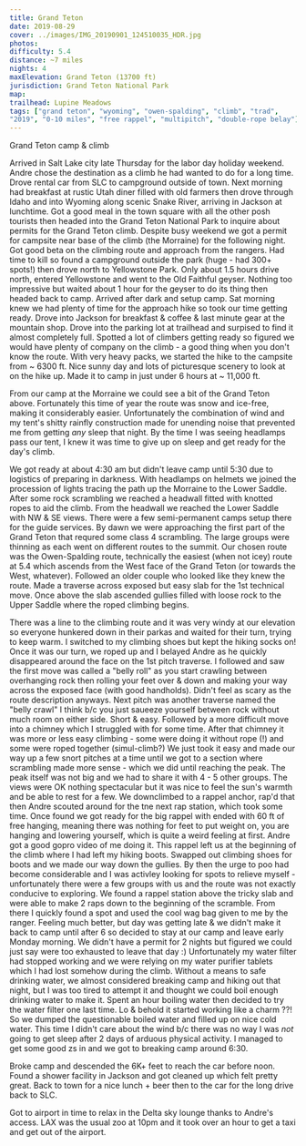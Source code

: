 ```yaml
---
title: Grand Teton
date: 2019-08-29
cover: ../images/IMG_20190901_124510035_HDR.jpg
photos:
difficulty: 5.4
distance: ~7 miles
nights: 4
maxElevation: Grand Teton (13700 ft)
jurisdiction: Grand Teton National Park
map:
trailhead: Lupine Meadows
tags: ["grand teton", "wyoming", "owen-spalding", "climb", "trad",
"2019", "0-10 miles", "free rappel", "multipitch", "double-rope belay"]
---
```


Grand Teton camp & climb

Arrived in Salt Lake city late Thursday for the labor day holiday weekend.
Andre chose the destination as a climb he had wanted to do for a long time.
Drove rental car from SLC to campground outside of town.  Next morning had
breakfast at rustic Utah diner filled with old farmers then drove through Idaho
and into Wyoming along scenic Snake River, arriving in Jackson at lunchtime.
Got a good meal in the town square with all the other posh tourists then headed
into the Grand Teton National Park to inquire about permits for the Grand Teton
climb.  Despite busy weekend we got a permit for campsite near base of the
climb (the Morraine) for the following night.  Got good beta on the
climbing route and approach from the rangers.
Had time to kill so found a campground outside the park (huge - had 300+
spots!) then drove north to Yellowstone Park.  Only about 1.5 hours drive
north, entered Yellowstone and went to the Old Faithful geyser.  Nothing too
impressive but waited about 1 hour for the geyser to do its thing then headed
back to camp.  Arrived after dark and setup camp.
Sat morning knew we had plenty of time for the approach hike so took our time
getting ready.  Drove into Jackson for breakfast & coffee & last minute gear at
the mountain shop.  Drove into the parking lot at trailhead and surpised to
find it almost completely full.  Spotted a lot of climbers getting ready so
figured we would have plenty of company on the climb - a good thing when you
don't know the route.  With very heavy packs, we started the hike to the
campsite from ~ 6300 ft.  Nice sunny day and lots of picturesque scenery to
look at on the hike up. Made it to camp in just under 6 hours at ~ 11,000 ft.

From our camp at the Morraine we could see a bit of the Grand Teton above.
Fortunately this time of year the route was snow and ice-free, making it
considerably easier.  Unfortunately the combination of wind and my tent's
shitty rainfly construction made for unending noise that prevented me from
getting *any* sleep that night.  By the time I was seeing headlamps pass our
tent, I knew it was time to give up on sleep and get ready for the day's climb.

We got ready at about 4:30 am but didn't leave camp until 5:30 due to logistics
of preparing in darkness.  With headlamps on helmets we joined the procession
of lights tracing the path up the Morraine to the Lower Saddle.  After some
rock scrambling we reached a headwall fitted with knotted ropes to aid the
climb.  From the headwall we reached the Lower Saddle with NW & SE views.
There were a few semi-permanent camps setup there for the guide services.  By
dawn we were approaching the first part of the Grand Teton that requred some
class 4 scrambling.  The large groups were thinning as each went on different
routes to the summit.  Our chosen route was the Owen-Spalding route,
technically the easiest (when not icey) route at 5.4 which ascends from the
West face of the Grand Teton (or towards the West, whatever).  Followed an
older couple who looked like they knew the route.  Made a traverse across
exposed but easy slab for the 1st technical move.  Once above the slab ascended
gullies filled with loose rock to the Upper Saddle where the roped climbing
begins.

There was a line to the climbing route and it was very windy at our elevation
so everyone hunkered down in their parkas and waited for their turn, trying to
keep warm.  I switched to my climbing shoes but kept the hiking socks on!  Once
it was our turn, we roped up and I belayed Andre as he quickly disappeared
around the face on the 1st pitch traverse.  I followed and saw the first move
was called a "belly roll" as you start crawling between overhanging rock then
rolling your feet over & down and making your way across the exposed face (with good handholds).  Didn't feel as scary as the route description anyways.  Next pitch was another traverse named the "belly crawl" I think b/c you just saueeze yourself between rock without much room on either side.  Short & easy.  Followed by a more difficult move into a chimney which I struggled with for some time.  After that chimney it was more or less easy climbing - some were doing it without rope (!) and some were roped together (simul-climb?)  We just took it easy and made our way up a few snort pitches at a time until we got to a section where scrambling made more sense - which we did until reaching the peak.  The peak itself was not big and we had to share it with 4 - 5 other groups.  The views were OK nothing spectacular but it was nice to feel the sun's warmth and be able to rest for a few.
We downclimbed to a rappel anchor, rap'd that then Andre scouted around for the
tne next rap station, which took some time.  Once found we got ready for the
big rappel with ended with 60 ft of free hanging, meaning there was nothing for
feet to put weight on, you are hanging and lowering yourself, which is quite
a weird feeling at first.  Andre got a good gopro video of me doing it.  This
rappel left us at the beginning of the climb where I had left my hiking boots.
Swapped out climbing shoes for boots and we made our way down the gullies.  By
then the urge to poo had become considerable and I was activley looking for
spots to relieve myself - unfortunately there were a few groups with us and the
route was not exactly conducive to exploring.  We found a rappel station above
the tricky slab and were able to make 2 raps down to the beginning of the
scramble.  From there I quickly found a spot and used the cool wag bag given to
me by the ranger.  Feeling much better, but day was getting late & we didn't
make it back to camp until after 6 so decided to stay at our camp and leave
early Monday morning.  We didn't have a permit for 2 nights but figured we
could just say were too exhausted to leave that day :)  Unfortunately my water
filter had stopped working and we were relying on my water purifier tablets
which I had lost somehow during the climb.  Without a means to safe drinking
water, we almost considered breaking camp and hiking out that night, but I was
too tired to attempt it and thought we could boil enough drinking water to make
it.  Spent an hour boiling water then decided to try the water filter one last
time.  Lo & behold it started working like a charm ??!  So we dumped the
questionable boiled water and filled up on nice cold water.  This time I didn't
care about the wind b/c there was no way I was *not* going to get sleep after
2 days of arduous physical activity.  I managed to get some good
zs in and we got to breaking camp around 6:30.

Broke camp and descended the 6K+ feet to reach the car before noon.  Found
a shower facility in Jackson and got cleaned up which felt pretty great.  Back
to town for a nice lunch + beer then to the car for the long drive back to SLC.

Got to airport in time to relax in the Delta sky lounge thanks to Andre's
access.  LAX was the usual zoo at 10pm and it took over an hour to get a taxi
and get out of the airport.








